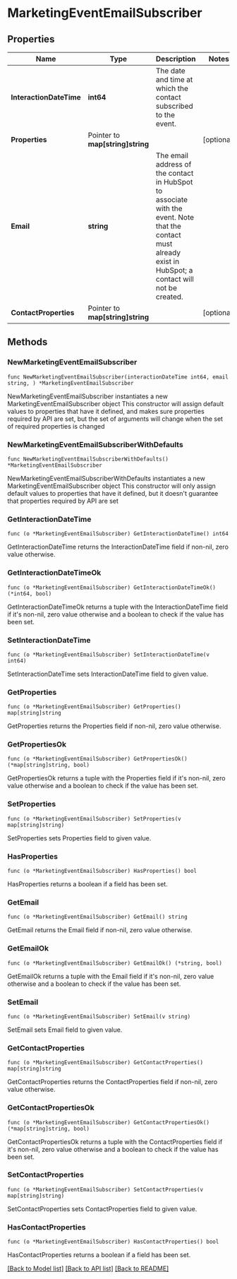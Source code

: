 # MarketingEventEmailSubscriber

## Properties

Name | Type | Description | Notes
------------ | ------------- | ------------- | -------------
**InteractionDateTime** | **int64** | The date and time at which the contact subscribed to the event. | 
**Properties** | Pointer to **map[string]string** |  | [optional] 
**Email** | **string** | The email address of the contact in HubSpot to associate with the event. Note that the contact must already exist in HubSpot; a contact will not be created. | 
**ContactProperties** | Pointer to **map[string]string** |  | [optional] 

## Methods

### NewMarketingEventEmailSubscriber

`func NewMarketingEventEmailSubscriber(interactionDateTime int64, email string, ) *MarketingEventEmailSubscriber`

NewMarketingEventEmailSubscriber instantiates a new MarketingEventEmailSubscriber object
This constructor will assign default values to properties that have it defined,
and makes sure properties required by API are set, but the set of arguments
will change when the set of required properties is changed

### NewMarketingEventEmailSubscriberWithDefaults

`func NewMarketingEventEmailSubscriberWithDefaults() *MarketingEventEmailSubscriber`

NewMarketingEventEmailSubscriberWithDefaults instantiates a new MarketingEventEmailSubscriber object
This constructor will only assign default values to properties that have it defined,
but it doesn't guarantee that properties required by API are set

### GetInteractionDateTime

`func (o *MarketingEventEmailSubscriber) GetInteractionDateTime() int64`

GetInteractionDateTime returns the InteractionDateTime field if non-nil, zero value otherwise.

### GetInteractionDateTimeOk

`func (o *MarketingEventEmailSubscriber) GetInteractionDateTimeOk() (*int64, bool)`

GetInteractionDateTimeOk returns a tuple with the InteractionDateTime field if it's non-nil, zero value otherwise
and a boolean to check if the value has been set.

### SetInteractionDateTime

`func (o *MarketingEventEmailSubscriber) SetInteractionDateTime(v int64)`

SetInteractionDateTime sets InteractionDateTime field to given value.


### GetProperties

`func (o *MarketingEventEmailSubscriber) GetProperties() map[string]string`

GetProperties returns the Properties field if non-nil, zero value otherwise.

### GetPropertiesOk

`func (o *MarketingEventEmailSubscriber) GetPropertiesOk() (*map[string]string, bool)`

GetPropertiesOk returns a tuple with the Properties field if it's non-nil, zero value otherwise
and a boolean to check if the value has been set.

### SetProperties

`func (o *MarketingEventEmailSubscriber) SetProperties(v map[string]string)`

SetProperties sets Properties field to given value.

### HasProperties

`func (o *MarketingEventEmailSubscriber) HasProperties() bool`

HasProperties returns a boolean if a field has been set.

### GetEmail

`func (o *MarketingEventEmailSubscriber) GetEmail() string`

GetEmail returns the Email field if non-nil, zero value otherwise.

### GetEmailOk

`func (o *MarketingEventEmailSubscriber) GetEmailOk() (*string, bool)`

GetEmailOk returns a tuple with the Email field if it's non-nil, zero value otherwise
and a boolean to check if the value has been set.

### SetEmail

`func (o *MarketingEventEmailSubscriber) SetEmail(v string)`

SetEmail sets Email field to given value.


### GetContactProperties

`func (o *MarketingEventEmailSubscriber) GetContactProperties() map[string]string`

GetContactProperties returns the ContactProperties field if non-nil, zero value otherwise.

### GetContactPropertiesOk

`func (o *MarketingEventEmailSubscriber) GetContactPropertiesOk() (*map[string]string, bool)`

GetContactPropertiesOk returns a tuple with the ContactProperties field if it's non-nil, zero value otherwise
and a boolean to check if the value has been set.

### SetContactProperties

`func (o *MarketingEventEmailSubscriber) SetContactProperties(v map[string]string)`

SetContactProperties sets ContactProperties field to given value.

### HasContactProperties

`func (o *MarketingEventEmailSubscriber) HasContactProperties() bool`

HasContactProperties returns a boolean if a field has been set.


[[Back to Model list]](../README.md#documentation-for-models) [[Back to API list]](../README.md#documentation-for-api-endpoints) [[Back to README]](../README.md)



